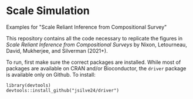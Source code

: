# Scale Simulation
Examples for "Scale Reliant Inference from Compositional Survey"

This repository contains all the code necessary to replicate the figures in *Scale Reliant Inference from Compositional Surveys* by Nixon, Letourneau, David, Mukherjee, and Silverman (2021+).

To run, first make sure the correct packages are installed. While most of packages are available on CRAN and/or Bioconductor, the `driver` package is available only on Github. To install:

```{r}
library(devtools)
devtools::install_github("jsilve24/driver")
```